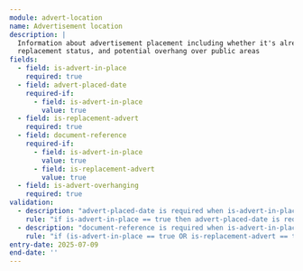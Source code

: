 ```yaml
---
module: advert-location
name: Advertisement location
description: |
  Information about advertisement placement including whether it's already in place,
  replacement status, and potential overhang over public areas
fields:
  - field: is-advert-in-place
    required: true
  - field: advert-placed-date
    required-if:
      - field: is-advert-in-place
        value: true
  - field: is-replacement-advert
    required: true
  - field: document-reference
    required-if:
      - field: is-advert-in-place
        value: true
      - field: is-replacement-advert
        value: true
  - field: is-advert-overhanging
    required: true
validation:
  - description: "advert-placed-date is required when is-advert-in-place is true"
    rule: "if is-advert-in-place == true then advert-placed-date is required"
  - description: "document-reference is required when is-advert-in-place OR is-replacement-advert is true"
    rule: "if (is-advert-in-place == true OR is-replacement-advert == true) then document-reference is required"
entry-date: 2025-07-09
end-date: ''
---
```

